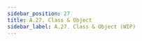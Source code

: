 ```yaml
---
sidebar_position: 27
title: A.27. Class & Object
sidebar_label: A.27. Class & Object (WIP)
---
```


